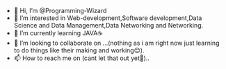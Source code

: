 - 👋 Hi, I’m @Programming-Wizard
- 👀 I’m interested in Web-development,Software development,Data Science and Data Management,Data Networking and Networking.
- 🌱 I’m currently learning JAVA☕
- 💞️ I’m looking to collaborate on ...(nothing as i am right now just learning to do things like their making and working😊).
- 📫 How to reach me on (cant let that out yet👀)..

<!---
Programming-Wizard/Programming-Wizard is a ✨ special ✨ repository because its `README.md` (this file) appears on your GitHub profile.
You can click the Preview link to take a look at your changes.
--->
